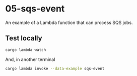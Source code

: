 # 05-sqs-event

An example of a Lambda function that can process SQS jobs.

## Test locally

```bash
cargo lambda watch
```

And, in another terminal

```bash
cargo lambda invoke --data-example sqs-event
```
